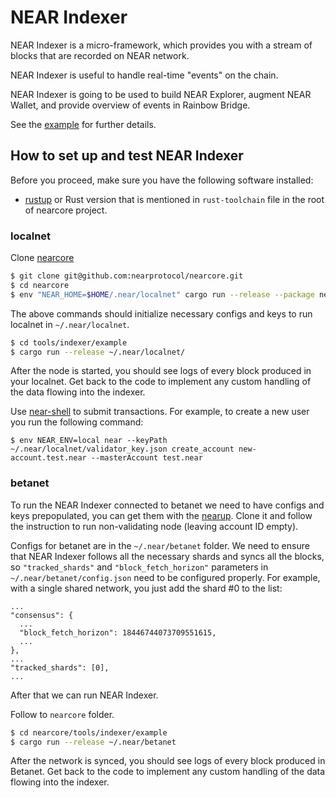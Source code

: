 # NEAR Indexer

NEAR Indexer is a micro-framework, which provides you with a stream of blocks that are recorded on NEAR network.


NEAR Indexer is useful to handle real-time "events" on the chain.


NEAR Indexer is going to be used to build NEAR Explorer, augment NEAR Wallet, and provide overview of events in Rainbow Bridge.


See the [example](https://github.com/nearprotocol/nearcore/tree/master/tools/indexer/example) for further details.


## How to set up and test NEAR Indexer

Before you proceed, make sure you have the following software installed:
* [rustup](https://rustup.rs/) or Rust version that is mentioned in `rust-toolchain` file in the root of nearcore project.

### localnet

Clone [nearcore](https://github.com/nearprotocol/nearcore)

```bash
$ git clone git@github.com:nearprotocol/nearcore.git
$ cd nearcore
$ env "NEAR_HOME=$HOME/.near/localnet" cargo run --release --package neard --bin neard init
```

The above commands should initialize necessary configs and keys to run localnet in `~/.near/localnet`.

```bash
$ cd tools/indexer/example
$ cargo run --release ~/.near/localnet/
```

After the node is started, you should see logs of every block produced in your localnet. Get back to the code to implement any custom handling of the data flowing into the indexer.

Use [near-shell](https://github.com/near/near-shell) to submit transactions. For example, to create a new user you run the following command:

```
$ env NEAR_ENV=local near --keyPath ~/.near/localnet/validator_key.json create_account new-account.test.near --masterAccount test.near
```


### betanet

To run the NEAR Indexer connected to betanet we need to have configs and keys prepopulated, you can get them with the [nearup](https://github.com/near/nearup). Clone it and follow the instruction to run non-validating node (leaving account ID empty).

Configs for betanet are in the `~/.near/betanet` folder. We need to ensure that NEAR Indexer follows all the necessary shards and syncs all the blocks, so `"tracked_shards"` and `"block_fetch_horizon"` parameters in `~/.near/betanet/config.json` need to be configured properly. For example, with a single shared network, you just add the shard #0 to the list:
```
...
"consensus": {
  ...
  "block_fetch_horizon": 18446744073709551615,
  ...
},
...
"tracked_shards": [0],
...
```

After that we can run NEAR Indexer.

Follow to `nearcore` folder.

```bash
$ cd nearcore/tools/indexer/example
$ cargo run --release ~/.near/betanet
```

After the network is synced, you should see logs of every block produced in Betanet. Get back to the code to implement any custom handling of the data flowing into the indexer.
